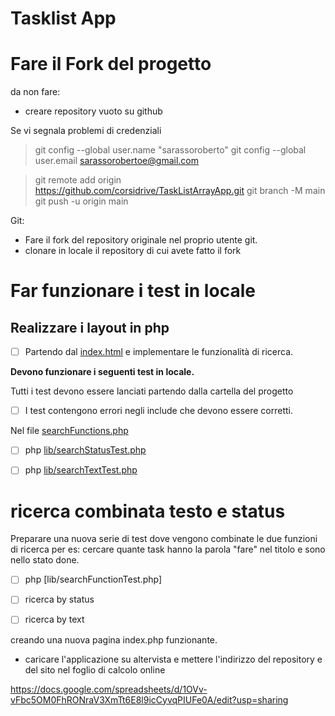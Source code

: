 # Tasklist App

# Fare il Fork del progetto

da non fare:

- creare repository vuoto su github

Se vi segnala problemi di credenziali

> git config --global user.name "sarassoroberto"
> git config --global user.email sarassorobertoe@gmail.com

> git remote add origin https://github.com/corsidrive/TaskListArrayApp.git
> git branch -M main
> git push -u origin main 


Git:

- Fare il fork del repository originale nel proprio utente git.
- clonare in locale il repository di cui avete fatto il fork

# Far funzionare i test in locale

## Realizzare i layout in php

- [ ] Partendo dal [index.html](./index.html) e implementare le funzionalità di ricerca.


**Devono funzionare i seguenti test in locale.**

Tutti i test devono essere lanciati partendo dalla cartella del progetto

- [ ] I test contengono errori negli include che devono essere corretti.

Nel file [searchFunctions.php](lib/searchFunctions.php)

- [ ] php [lib/searchStatusTest.php](lib/searchTextTest.php) 
- [ ] php [lib/searchTextTest.php](lib/searchTextTest.php) 


# ricerca combinata testo e status

Preparare una nuova serie di test dove vengono combinate le due funzioni di ricerca
per es: cercare quante task hanno la parola "fare" nel titolo e sono nello stato done.

- [ ] php [lib/searchFunctionTest.php] 


- [ ] ricerca by status
- [ ] ricerca by text

creando una nuova pagina index.php funzionante.


- caricare l'applicazione su altervista e mettere l'indirizzo del repository e  del sito nel foglio di calcolo online

https://docs.google.com/spreadsheets/d/1OVv-vFbc5OM0FhRONraV3XmTt6E8l9icCyvqPIUFe0A/edit?usp=sharing

